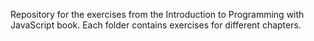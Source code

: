 Repository for the exercises from the Introduction to Programming with JavaScript book.
Each folder contains exercises for different chapters.
